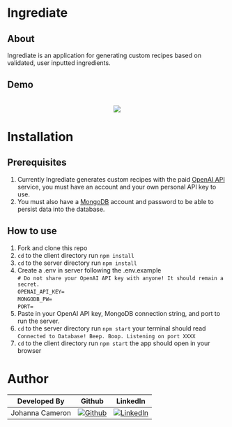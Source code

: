 # Ingrediate

## About
Ingrediate is an application for generating custom recipes based on validated, user inputted ingredients.

## Demo

<br />

<div align="center">
    <img src="/public/assets/ingrediate-demo.gif">
</div>

# Installation

## Prerequisites

1. Currently Ingrediate generates custom recipes with the paid <a href="https://openai.com/blog/openai-api" target="_blank">OpenAI API</a> service, you must have an account and your own personal API key to use.
2. You must also have a <a href="https://www.mongodb.com/" target="_blank">MongoDB</a> account and password to be able to persist data into the database.

## How to use

1. Fork and clone this repo
2. `cd` to the client directory run `npm install`
3. `cd` to the server directory run `npm install`
4. Create a .env in server following the .env.example <br />
     `# Do not share your OpenAI API key with anyone! It should remain a secret.`
     <br />
    `OPENAI_API_KEY=`
     <br />
    `MONGODB_PW=`
     <br />
    `PORT=`
5. Paste in your OpenAI API key, MongoDB connection string, and port to run the server.
6. `cd` to the server directory run `npm start` your terminal should read `Connected to Database!
Beep. Boop. Listening on port XXXX`
7. `cd` to the client directory run `npm start` the app should open in your browser


# Author

| Developed By | Github | LinkedIn |
| :-: | :-: |:-: |
|Johanna Cameron|[![Github](https://img.shields.io/badge/github-%23121011.svg?style=for-the-badge&logo=github&logoColor=white)](https://github.com/jojecameron)|[![LinkedIn](https://img.shields.io/badge/LinkedIn-%230077B5.svg?logo=linkedin&logoColor=white)](https://www.linkedin.com/in/johanna-cameron/) |
